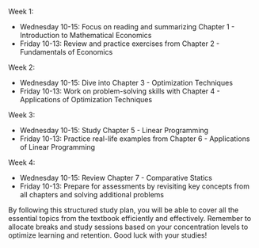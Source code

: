 Week 1:
- Wednesday 10-15: Focus on reading and summarizing Chapter 1 - Introduction to Mathematical Economics
- Friday 10-13: Review and practice exercises from Chapter 2 - Fundamentals of Economics

Week 2:
- Wednesday 10-15: Dive into Chapter 3 - Optimization Techniques
- Friday 10-13: Work on problem-solving skills with Chapter 4 - Applications of Optimization Techniques

Week 3:
- Wednesday 10-15: Study Chapter 5 - Linear Programming
- Friday 10-13: Practice real-life examples from Chapter 6 - Applications of Linear Programming

Week 4:
- Wednesday 10-15: Review Chapter 7 - Comparative Statics
- Friday 10-13: Prepare for assessments by revisiting key concepts from all chapters and solving additional problems

By following this structured study plan, you will be able to cover all the essential topics from the textbook efficiently and effectively. Remember to allocate breaks and study sessions based on your concentration levels to optimize learning and retention. Good luck with your studies!